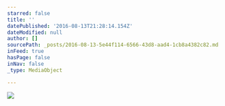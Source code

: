 ```yaml
---
starred: false
title: ''
datePublished: '2016-08-13T21:28:14.154Z'
dateModified: null
author: []
sourcePath: _posts/2016-08-13-5e44f114-6566-43d8-aad4-1cb8a4382c82.md
inFeed: true
hasPage: false
inNav: false
_type: MediaObject

---
```

![](https://the-grid-user-content.s3-us-west-2.amazonaws.com/b4e7b0f0-d59c-4e60-8f6a-095397d7401e.jpg)